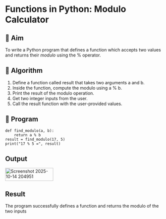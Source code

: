 # Functions in Python: Modulo Calculator

## 🎯 Aim
To write a Python program that defines a function which accepts two values and returns their *modulo* using the % operator.

## 🧠 Algorithm
1. Define a function called result that takes two arguments a and b.
2. Inside the function, compute the modulo using a % b.
3. Print the result of the modulo operation.
4. Get two integer inputs from the user.
5. Call the result function with the user-provided values.

## 🧾 Program
```
def find_modulo(a, b):
    return a % b
result = find_modulo(17, 5)
print("17 % 5 =", result)
```

## Output
<img width="155" height="42" alt="Screenshot 2025-10-14 204951" src="https://github.com/user-attachments/assets/c4dac7cd-99d0-4917-bb77-41db2de655b6" />

## Result
The program successfully defines a function and returns the modulo of the two inputs
